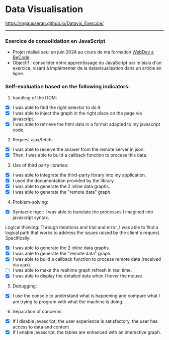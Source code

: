 # Data Visualisation

https://mgausseran.github.io/Datavis_Exercice/
___
### Exercice de consolidation en JavaScript
- Projet réalisé seul en juin 2024 au cours de ma formation [WebDev à BeCode](https://becode.org/).
- Objectif : consolider notre apprentissage du JavaScript par le biais d'un exercice, visant à implémenter de la datavisualisation dans un article en ligne. 

### Self-evaluation based on the following indicators:

1. handling of the DOM:
 - [x] I was able to find the right selector to do it.
 - [x] I was able to inject the graph in the right place on the page via javascript.
 - [x] I was able to retrieve the html data in a format adapted to my javascript code.
2. Request ajax/fetch:
 - [x] I was able to receive the answer from the remote server in json.
 - [x] Then, I was able to build a callback function to process this data.
3. Use of third party libraries:
 - [x] I was able to integrate the third-party library into my application.
 - [x] I used the documentation provided by the library.
 - [x] I was able to generate the 2 inline data graphs.
 - [x] I was able to generate the "remote data" graph.
4. Problem-solving:
 - [x] Syntactic rigor: I was able to translate the processes I imagined into javascript syntax.

Logical thinking: Through iterations and trial and error, I was able to find a logical path that works to address the issues raised by the client's request. Specifically:
 - [x] I was able to generate the 2 inline data graphs.
 - [x] I was able to generate the "remote data" graph.
 - [x] I was able to build a callback function to process remote data (received via ajax).
 - [ ] I was able to make the realtime graph refresh in real time.
 - [x] I was able to display the detailed data when I hover the mouse.
5. Debugging:
 - [x] I use the console to understand what is happening and compare what I am trying to program with what the machine is doing.
6. Separation of concerns:
 - [x] If I disable javascript, the user experience is satisfactory, the user has access to data and content
 - [x] If I enable javascript, the tables are enhanced with an interactive graph.
